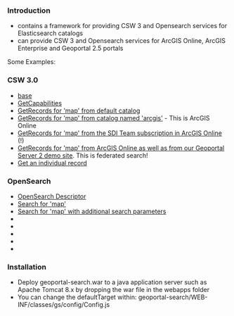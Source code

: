 ### Introduction

  - contains a framework for providing CSW 3 and Opensearch services for Elasticsearch catalogs
  - can provide CSW 3 and Opensearch services for ArcGIS Online, ArcGIS Enterprise and Geoportal 2.5 portals

Some Examples:

### CSW 3.0

- [base](http://geoss.esri.com/csw3/csw)
- [GetCapabilities](http://geoss.esri.com/csw3/csw?service=CSW&request=GetCapabilities&version=3.0.0)
- [GetRecords for 'map' from default catalog](http://geoss.esri.com/csw3/csw?service=CSW&request=GetRecords&q=map)
- [GetRecords for 'map' from catalog named 'arcgis'](http://geoss.esri.com/csw3/csw?service=CSW&request=GetRecords&q=map&target=arcgis) - This is ArcGIS Online
- [GetRecords for 'map' from the SDI Team subscription in ArcGIS Online](http://geoss.esri.com/csw3/csw?service=CSW&request=GetRecords&q=map&target=arcgis&orgid=RhGiohBHzSBKt1MS) (!)
- [GetRecords for 'map' from ArcGIS Online as well as from our Geoportal Server 2 demo site](http://geoss.esri.com/csw3/csw?service=CSW&request=GetRecords&q=map&target=[{"key":"ArcGIS%20Online",%20"type":"portal","url":"https://www.arcgis.com/"},{"key":"Geoportal2","type":"geoportal","url":"http://geoss.esri.com/geoportal2/elastic/metadata/item/_search"}]). This is federated search!
- [Get an individual record](http://geoss.esri.com/csw3/csw?service=CSW&request=GetRecordById&id=6d9fa6d159ae4a1f80b9e296ed300767)

### OpenSearch

- [OpenSearch Descriptor](http://geoss.esri.com/csw3/opensearch/description)
- [Search for 'map'](http://geoss.esri.com/csw3/opensearch?q=map)
- [Search for 'map' with additional search parameters](http://geoss.esri.com/csw3/opensearch?q=map&bbox=&time=&from=&size=)
- [](http://geoss.esri.com/csw3/opensearch?q=map&f=json)
- [](http://geoss.esri.com/csw3/opensearch?q=map&f=atom)
- [](http://geoss.esri.com/csw3/opensearch?q=map&f=csw)
- [](http://geoss.esri.com/csw3/opensearch?q=map&f=json&target=arcgis&orgid=RhGiohBHzSBKt1MS)
- [](http://geoss.esri.com/csw3/opensearch?q=map&f=json&target=[{"key":"ArcGIS%20Online",%20"type":"portal","url":"https://www.arcgis.com/"},{"key":"Geoportal2","type":"geoportal","url":"http://geoss.esri.com/geoportal2/elastic/metadata/item/_search"}])

### Installation
* Deploy geoportal-search.war to a java application server such as Apache Tomcat 8.x by dropping the war file in the webapps folder
* You can change the defaultTarget within: geoportal-search/WEB-INF/classes/gs/config/Config.js

